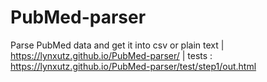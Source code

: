 # PubMed-parser
Parse PubMed data and get it into csv or plain text
| https://lynxutz.github.io/PubMed-parser/
| tests : https://lynxutz.github.io/PubMed-parser/test/step1/out.html
